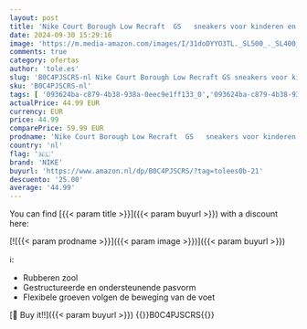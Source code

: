 ```yaml
---
layout: post
title: 'Nike Court Borough Low Recraft  GS   sneakers voor kinderen en jongeren  University Red Black White  38 EU'
date: 2024-09-30 15:29:16
image: 'https://m.media-amazon.com/images/I/31doDYYO3TL._SL500_._SL400_.jpg'
comments: true
category: ofertas
author: 'tole.es'
slug: 'B0C4PJSCRS-nl Nike Court Borough Low Recraft GS sneakers voor kinderen...'
sku: 'B0C4PJSCRS-nl'
tags: [ '093624ba-c879-4b38-938a-0eec9e1ff133_0','093624ba-c879-4b38-938a-0eec9e1ff133_3601','Arborist Merchandising Root','Jongensmode','Jongensschoenen','Kleding, schoenen & sieraden','Kleding, schoenen en sieraden','New Arrivals','Self Service','Sneakers jongens','Special Features Stores','nike','🇳🇱', ]
actualPrice: 44.99 EUR
currency: EUR
price: 44.99
comparePrice: 59.99 EUR
prodname: 'Nike Court Borough Low Recraft  GS   sneakers voor kinderen en jongeren  University Red Black White  38 EU'
country: 'nl'
flag: '🇳🇱'
brand: 'NIKE'
buyurl: 'https://www.amazon.nl/dp/B0C4PJSCRS/?tag=tolees0b-21'
descuento: '25.00'
average: '44.99'
---
```


You can find [{{< param title >}}]({{< param buyurl >}}) with a discount here:

[![{{< param prodname >}}]({{< param image >}})]({{< param buyurl >}})

ℹ️:

- Rubberen zool
- Gestructureerde en ondersteunende pasvorm
- Flexibele groeven volgen de beweging van de voet

[🛒 Buy it!!]({{< param buyurl >}})
{{<world>}}B0C4PJSCRS{{</world>}}
